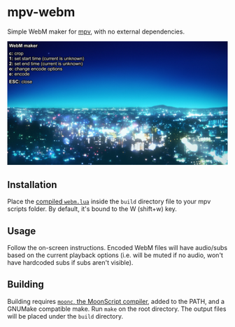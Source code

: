 # mpv-webm
Simple WebM maker for [mpv][mpv], with no external dependencies.

![sample](/img/sample.jpg)

## Installation
Place the [compiled `webm.lua`][build] inside the `build` directory file to your mpv scripts folder. By default, it's bound to the W (shift+w) key.

## Usage
Follow the on-screen instructions. Encoded WebM files will have audio/subs based on the current playback options (i.e. will be muted if no audio, won't have hardcoded subs if subs aren't visible).

## Building
Building requires [`moonc`, the MoonScript compiler][moonscript], added to the PATH, and a GNUMake compatible make. Run `make` on the root directory. The output files will be placed under the `build` directory.

[build]: https://raw.githubusercontent.com/ElegantMonkey/mpv-webm/master/build/webm.lua
[mpv]: http://mpv.io
[moonscript]: http://moonscript.org
